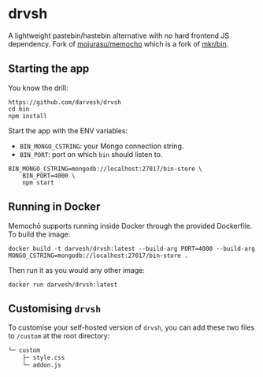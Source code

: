 # drvsh

A lightweight pastebin/hastebin alternative with no hard frontend JS dependency. Fork of [mojurasu/memocho](https://github.com/mojurasu/memocho) which is a fork of [mkr/bin](https://github.com/MKRhere/bin).

## Starting the app

You know the drill:

```shell
https://github.com/darvesh/drvsh
cd bin
npm install
```

Start the app with the ENV variables:
+ `BIN_MONGO_CSTRING`: your Mongo connection string.
+ `BIN_PORT`: port on which `bin` should listen to.

```shell
BIN_MONGO_CSTRING=mongodb://localhost:27017/bin-store \
	BIN_PORT=4000 \
	npm start
```

## Running in Docker

Memochō supports running inside Docker through the provided Dockerfile. To build the image:

```shell
docker build -t darvesh/drvsh:latest --build-arg PORT=4000 --build-arg MONGO_CSTRING=mongodb://localhost:27017/bin-store .
```

Then run it as you would any other image:

```shell
docker run darvesh/drvsh:latest
```

## Customising `drvsh`

To customise your self-hosted version of `drvsh`, you can add these two files to `/custom` at the root directory:

```txt
└─ custom
	├─ style.css
	└─ addon.js
```
